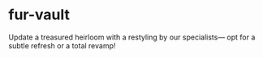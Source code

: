 # fur-vault

Update a treasured heirloom with a restyling by our specialists—
opt for a subtle refresh or a total revamp!

